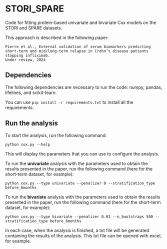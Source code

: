 # STORI_SPARE
Code for fitting protein-based univariate and bivariate Cox models on the STORI and SPARE datasets.

This approach is described in the following paper:
```
Pierre et al., External validation of serum biomarkers predicting short-term and mid/long-term relapse in Crohn’s disease patients stopping infliximab.
Under review, 2024
```

## Dependencies
The following dependencies are necessary to run the code: numpy, pandas, lifelines, and scikit-learn.

You can use `pip install -r requirements.txt` to install all the requirements.


## Run the analysis

To start the analysis, run the following command:

```python cox.py --help```

This will display the parameters that you can use to configure the analysis.

To run the **univariate** analysis with the parameters used to obtain the results presented in the paper, run the following command (here for the short-term dataset, for example):

```python cox.py --type univariate --penalizer 0 --stratification_type before_6months```

To run the **bivariate** analysis with the parameters used to obtain the results presented in the paper, run the following command (here for the short-term dataset, for example):

```python cox.py --type bivariate --penalizer 0.01 --n_bootstraps 500 --stratification_type before_6months```

In each case, when the analysis is finished, a txt file will be generated containing the results of the analysis. This txt file can be opened with excel, for example.
